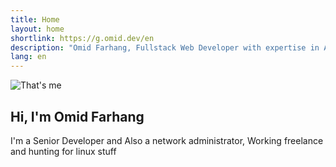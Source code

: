 ```yaml
---
title: Home
layout: home
shortlink: https://g.omid.dev/en
description: "Omid Farhang, Fullstack Web Developer with expertise in Angular, Node.js, Linux, and networking. Skilled in high-performance web solutions and team leadership. Let's connect!"
lang: en
---
```

![That's me](/images/bio-photo.jpg)

## Hi, I'm Omid Farhang

I'm a Senior Developer and Also a network administrator, Working freelance and hunting for linux stuff
